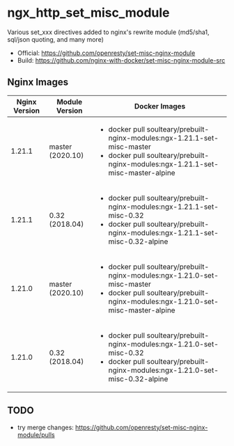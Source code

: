 # ngx_http_set_misc_module

Various set_xxx directives added to nginx's rewrite module (md5/sha1, sql/json quoting, and many more)

- Official: https://github.com/openresty/set-misc-nginx-module
- Build: https://github.com/nginx-with-docker/set-misc-nginx-module-src

## Nginx Images

<table>
    <thead>
        <tr>
            <th>Nginx Version</th>
            <th>Module Version</th>
            <th>Docker Images</th>
        </tr>
    </thead>
    <tbody>
        <tr>
            <td>1.21.1</td>
            <td>master (2020.10)</td>
            <td><ul>
                <li>docker pull soulteary/prebuilt-nginx-modules:ngx-1.21.1-set-misc-master</li>
                <li>docker pull soulteary/prebuilt-nginx-modules:ngx-1.21.1-set-misc-master-alpine</li>
            </ul></td>
        </tr>
        <tr>
            <td>1.21.1</td>
            <td>0.32 (2018.04)</td>
            <td><ul>
                <li>docker pull soulteary/prebuilt-nginx-modules:ngx-1.21.1-set-misc-0.32</li>
                <li>docker pull soulteary/prebuilt-nginx-modules:ngx-1.21.1-set-misc-0.32-alpine</li>
            </ul></td>
        </tr>
        <tr>
            <td>1.21.0</td>
            <td>master (2020.10)</td>
            <td><ul>
                <li>docker pull soulteary/prebuilt-nginx-modules:ngx-1.21.0-set-misc-master</li>
                <li>docker pull soulteary/prebuilt-nginx-modules:ngx-1.21.0-set-misc-master-alpine</li>
            </ul></td>
        </tr>
        <tr>
            <td>1.21.0</td>
            <td>0.32 (2018.04)</td>
            <td><ul>
                <li>docker pull soulteary/prebuilt-nginx-modules:ngx-1.21.0-set-misc-0.32</li>
                <li>docker pull soulteary/prebuilt-nginx-modules:ngx-1.21.0-set-misc-0.32-alpine</li>
            </ul></td>
        </tr>
    </tbody>
</table>

## TODO

- try merge changes: https://github.com/openresty/set-misc-nginx-module/pulls
